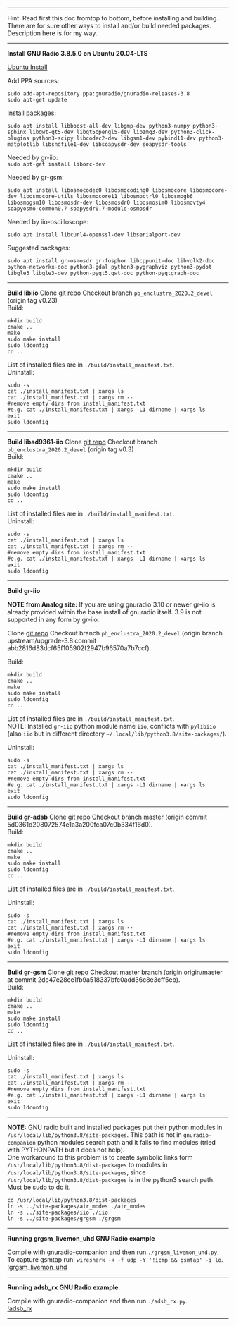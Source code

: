 
---

Hint: Read first this doc fromtop to bottom, before installing and building.  
There are for sure other ways to install and/or build needed packages.  
Description here is for my way.  

---

**Install GNU Radio 3.8.5.0 on Ubuntu 20.04-LTS**

[Ubuntu Install](https://wiki.gnuradio.org/index.php/UbuntuInstall)

Add PPA sources:  
```
sudo add-apt-repository ppa:gnuradio/gnuradio-releases-3.8
sudo apt-get update
```

Install packages:  
```
sudo apt install libboost-all-dev libgmp-dev python3-numpy python3-sphinx libqwt-qt5-dev libqt5opengl5-dev libzmq3-dev python3-click-plugins python3-scipy libcodec2-dev libgsm1-dev pybind11-dev python3-matplotlib libsndfile1-dev libsoapysdr-dev soapysdr-tools
```

Needed by gr-iio:  
`sudo apt-get install liborc-dev`

Needed by gr-gsm:  
```
sudo apt install libosmocodec0 libosmocoding0 libosmocore libosmocore-dev libosmocore-utils libosmocore11 libosmoctrl0 libosmogb6 libosmogsm10 libosmosdr-dev libosmosdr0 libosmosim0 libosmovty4 soapyosmo-common0.7 soapysdr0.7-module-osmosdr
```

Needed by iio-oscilloscope:  
```
sudo apt install libcurl4-openssl-dev libserialport-dev
```

Suggested packages:  
```
sudo apt install gr-osmosdr gr-fosphor libcppunit-doc libvolk2-doc python-networkx-doc python3-gdal python3-pygraphviz python3-pydot libgle3 libgle3-dev python-pyqt5.qwt-doc python-pyqtgraph-doc
```
---

**Build libiio**
Clone [git repo](git@github.com:pbeltram/libiio.git)
Checkout branch `pb_enclustra_2020.2_devel` (origin tag v0.23)  
Build:  
```
mkdir build
cmake ..
make
sudo make install
sudo ldconfig
cd ..
```
List of installed files are in `./build/install_manifest.txt`.  
Uninstall:  
```
sudo -s
cat ./install_manifest.txt | xargs ls
cat ./install_manifest.txt | xargs rm --
#remove empty dirs from install_manifest.txt
#e.g. cat ./install_manifest.txt | xargs -L1 dirname | xargs ls
exit
sudo ldconfig
```

---

**Build libad9361-iio**
Clone [git repo](git@github.com:pbeltram/libad9361-iio.git)
Checkout branch `pb_enclustra_2020.2_devel` (origin tag v0.3)  
Build:  
```
mkdir build
cmake ..
make
sudo make install
sudo ldconfig
cd ..
```
List of installed files are in `./build/install_manifest.txt`.  
Uninstall:  
```
sudo -s
cat ./install_manifest.txt | xargs ls
cat ./install_manifest.txt | xargs rm --
#remove empty dirs from install_manifest.txt
#e.g. cat ./install_manifest.txt | xargs -L1 dirname | xargs ls
exit
sudo ldconfig
```

---

**Build gr-iio**

**NOTE from Analog site:**
 If you are using gnuradio 3.10 or newer gr-iio is already provided within the base install of gnuradio itself. 3.9 is not supported in any form by gr-iio.  

Clone [git repo](git@github.com:pbeltram/gr-iio.git)
Checkout branch `pb_enclustra_2020.2_devel` (origin branch upstream/upgrade-3.8 commit abb2816d83dcf65f105902f2947b96570a7b7ccf).  

Build:  
```
mkdir build
cmake ..
make
sudo make install
sudo ldconfig
cd ..
```
List of installed files are in `./build/install_manifest.txt`.  
NOTE: Installed `gr-iio` python module name `iio`, conflicts with `pylibiio` (also `iio` but in different directory `~/.local/lib/python3.8/site-packages/`).

Uninstall:  
```
sudo -s
cat ./install_manifest.txt | xargs ls
cat ./install_manifest.txt | xargs rm --
#remove empty dirs from install_manifest.txt
#e.g. cat ./install_manifest.txt | xargs -L1 dirname | xargs ls
exit
sudo ldconfig
```

--- 

**Build gr-adsb**
Clone [git repo](https://github.com/mhostetter/gr-adsb.git)
Checkout branch master (origin commit 5d0361d208072574e1a3a200fca07c0b334f16d0).  
Build:  
```
mkdir build
cmake ..
make
sudo make install
sudo ldconfig
cd ..
```
List of installed files are in `./build/install_manifest.txt`.  

Uninstall:  
```
sudo -s
cat ./install_manifest.txt | xargs ls
cat ./install_manifest.txt | xargs rm --
#remove empty dirs from install_manifest.txt
#e.g. cat ./install_manifest.txt | xargs -L1 dirname | xargs ls
exit
sudo ldconfig
```

---

**Build gr-gsm**
Clone [git repo](git@github.com:ptrkrysik/gr-gsm.git)
Checkout master branch (origin origin/master at commit 2de47e28ce1fb9a518337bfc0add36c8e3cff5eb).  
Build:  
```
mkdir build
cmake ..
make
sudo make install
sudo ldconfig
cd ..
```
List of installed files are in `./build/install_manifest.txt`.  

Uninstall:  
```
sudo -s
cat ./install_manifest.txt | xargs ls
cat ./install_manifest.txt | xargs rm --
#remove empty dirs from install_manifest.txt
#e.g. cat ./install_manifest.txt | xargs -L1 dirname | xargs ls
exit
sudo ldconfig
```
---

**NOTE:**
GNU radio built and installed packages put their python modules in `/usr/local/lib/python3.8/site-packages`. This path is not in `gnuradio-companion` python modules search path and it fails to find modules (tried with PYTHONPATH but it does not help).  
One workaround to this problem is to create symbolic links form `/usr/local/lib/python3.8/dist-packages` to modules in `/usr/local/lib/python3.8/site-packages`, since `/usr/local/lib/python3.8/dist-packages` is in the python3 search path.  
Must be sudo to do it.  
```
cd /usr/local/lib/python3.8/dist-packages
ln -s ../site-packages/air_modes ./air_modes
ln -s ../site-packages/iio ./iio
ln -s ../site-packages/grgsm ./grgsm
```

---

**Running grgsm_livemon_uhd GNU Radio example**

Compile with gnuradio-companion and then run `./grgsm_livemon_uhd.py`.  
To capture gsmtap run: `wireshark -k -f udp -Y '!icmp && gsmtap' -i lo`.  
[!grgsm_livemon_uhd](./grgsm_livemon_uhd.png)

---

**Running adsb_rx GNU Radio example**

Compile with gnuradio-companion and then run `./adsb_rx.py`.  
[!adsb_rx](./adsb_rx.png)

---

